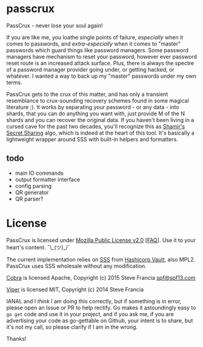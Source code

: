 # passcrux
PassCrux - never lose your soul again!

If you are like me, you loathe single points of failure, *especially* when it comes to passwords, and *extra-especially* when it comes to "master" passwords which guard things like password managers. Some password managers have mechanism to reset your password, however ever password reset route is an increased attack surface. Plus, there is always the spectre of a password manager provider going under, or getting hacked, or whatever. I wanted a way to back up my "master" passwords under my own terms. 

PassCrux gets to the crux of this matter, and has only a transient resemblance to crux-sounding recovery schemes found in some magical literature ;). It works by separating your password - or any data - into shards, that you can do anything you want with, just provide M of the N shards and you can recover the original data. If you haven't been living in a cursed cave for the past two decades, you'll recognize this as [Shamir's Secret Sharing](https://en.wikipedia.org/wiki/Shamir%27s_Secret_Sharing) algo, which is indeed at the heart of this tool. It's basically a lightweight wrapper around SSS with built-in helpers and formatters. 

## todo
- main IO commands
- output formatter interface
- config parsing
- QR generator
- QR parser?

# License

PassCrux is licensed under [Mozilla Public License v2.0](http://mozilla.org/MPL/2.0/) \[[FAQ](https://www.mozilla.org/en-US/MPL/2.0/FAQ/)\]. Use it to your heart's content. ¯\\\_(ツ)\_/¯ 

The current implementation relies on [SSS](https://github.com/hashicorp/vault/tree/master/shamir) from [Hashicorp Vault](https://github.com/hashicorp/vault), also MPL2. PassCrux uses SSS wholesale without any modification. 

[Cobra](https://github.com/spf13/cobra) is licensed Apache, Copyright (c) 2015 Steve Francia <spf@spf13.com>

[Viper](https://github.com/spf13/viper) is licensed MIT, Copyright (c) 2014 Steve Francia

IANAL and I *think* I am doing this correctly, but if something is in error, please open an Issue or PR to help rectify. Go makes it astoundingly easy to `go get` code and use it in your project, and if you ask me, if you are advertising your code as go-gettable on Github, your intent is to share, but it's not my call, so please clarify if I am in the wrong. 

Thanks!
